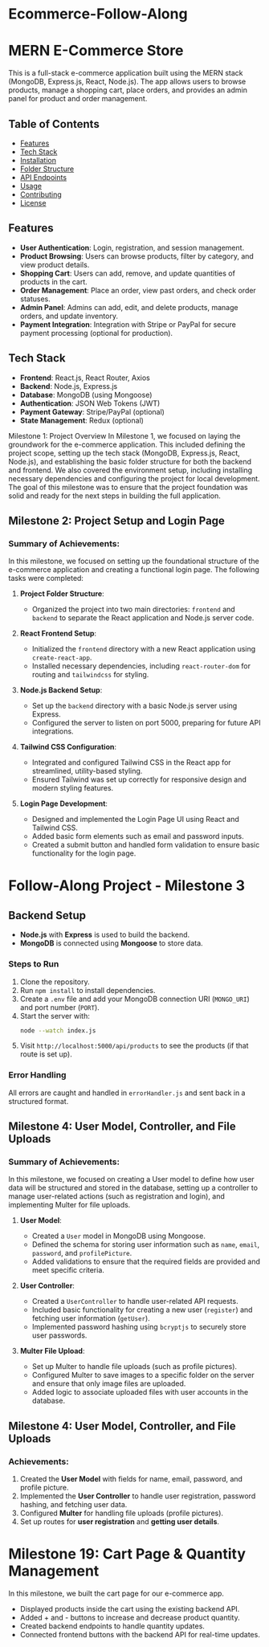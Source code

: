 # Ecommerce-Follow-Along
# MERN E-Commerce Store

This is a full-stack e-commerce application built using the MERN stack (MongoDB, Express.js, React, Node.js). The app allows users to browse products, manage a shopping cart, place orders, and provides an admin panel for product and order management.

## Table of Contents

- [Features](#features)
- [Tech Stack](#tech-stack)
- [Installation](#installation)
- [Folder Structure](#folder-structure)
- [API Endpoints](#api-endpoints)
- [Usage](#usage)
- [Contributing](#contributing)
- [License](#license)

## Features

- **User Authentication**: Login, registration, and session management.
- **Product Browsing**: Users can browse products, filter by category, and view product details.
- **Shopping Cart**: Users can add, remove, and update quantities of products in the cart.
- **Order Management**: Place an order, view past orders, and check order statuses.
- **Admin Panel**: Admins can add, edit, and delete products, manage orders, and update inventory.
- **Payment Integration**: Integration with Stripe or PayPal for secure payment processing (optional for production).

## Tech Stack

- **Frontend**: React.js, React Router, Axios
- **Backend**: Node.js, Express.js
- **Database**: MongoDB (using Mongoose)
- **Authentication**: JSON Web Tokens (JWT)
- **Payment Gateway**: Stripe/PayPal (optional)
- **State Management**: Redux (optional)


Milestone 1: Project Overview
In Milestone 1, we focused on laying the groundwork for the e-commerce application. This included defining the project scope, setting up the tech stack (MongoDB, Express.js, React, Node.js), and establishing the basic folder structure for both the backend and frontend. We also covered the environment setup, including installing necessary dependencies and configuring the project for local development. The goal of this milestone was to ensure that the project foundation was solid and ready for the next steps in building the full application.


## Milestone 2: Project Setup and Login Page

### Summary of Achievements:
In this milestone, we focused on setting up the foundational structure of the e-commerce application and creating a functional login page. The following tasks were completed:

1. **Project Folder Structure**:
    - Organized the project into two main directories: `frontend` and `backend` to separate the React application and Node.js server code.

2. **React Frontend Setup**:
    - Initialized the `frontend` directory with a new React application using `create-react-app`.
    - Installed necessary dependencies, including `react-router-dom` for routing and `tailwindcss` for styling.

3. **Node.js Backend Setup**:
    - Set up the `backend` directory with a basic Node.js server using Express.
    - Configured the server to listen on port 5000, preparing for future API integrations.

4. **Tailwind CSS Configuration**:
    - Integrated and configured Tailwind CSS in the React app for streamlined, utility-based styling.
    - Ensured Tailwind was set up correctly for responsive design and modern styling features.

5. **Login Page Development**:
    - Designed and implemented the Login Page UI using React and Tailwind CSS.
    - Added basic form elements such as email and password inputs.
    - Created a submit button and handled form validation to ensure basic functionality for the login page.


# Follow-Along Project - Milestone 3

## Backend Setup
- **Node.js** with **Express** is used to build the backend.
- **MongoDB** is connected using **Mongoose** to store data.

### Steps to Run
1. Clone the repository.
2. Run `npm install` to install dependencies.
3. Create a `.env` file and add your MongoDB connection URI (`MONGO_URI`) and port number (`PORT`).
4. Start the server with:
    ```bash
    node --watch index.js
    ```
5. Visit `http://localhost:5000/api/products` to see the products (if that route is set up).

### Error Handling
All errors are caught and handled in `errorHandler.js` and sent back in a structured format.


## Milestone 4: User Model, Controller, and File Uploads

### Summary of Achievements:
In this milestone, we focused on creating a User model to define how user data will be structured and stored in the database, setting up a controller to manage user-related actions (such as registration and login), and implementing Multer for file uploads.

1. **User Model**:
    - Created a `User` model in MongoDB using Mongoose.
    - Defined the schema for storing user information such as `name`, `email`, `password`, and `profilePicture`.
    - Added validations to ensure that the required fields are provided and meet specific criteria.

2. **User Controller**:
    - Created a `UserController` to handle user-related API requests.
    - Included basic functionality for creating a new user (`register`) and fetching user information (`getUser`).
    - Implemented password hashing using `bcryptjs` to securely store user passwords.

3. **Multer File Upload**:
    - Set up Multer to handle file uploads (such as profile pictures).
    - Configured Multer to save images to a specific folder on the server and ensure that only image files are uploaded.
    - Added logic to associate uploaded files with user accounts in the database.


## Milestone 4: User Model, Controller, and File Uploads

### Achievements:
1. Created the **User Model** with fields for name, email, password, and profile picture.
2. Implemented the **User Controller** to handle user registration, password hashing, and fetching user data.
3. Configured **Multer** for handling file uploads (profile pictures).
4. Set up routes for **user registration** and **getting user details**.


# Milestone 19: Cart Page & Quantity Management

In this milestone, we built the cart page for our e-commerce app.  
- Displayed products inside the cart using the existing backend API.  
- Added + and - buttons to increase and decrease product quantity.  
- Created backend endpoints to handle quantity updates.  
- Connected frontend buttons with the backend API for real-time updates.  
